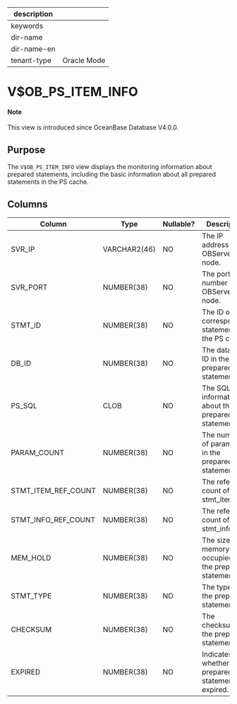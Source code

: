 |description||
|---|---|
|keywords||
|dir-name||
|dir-name-en||
|tenant-type|Oracle Mode|

# V$OB_PS_ITEM_INFO

<main id="notice" type='explain'>
  <h4>Note</h4>
  <p>This view is introduced since OceanBase Database V4.0.0. </p>
</main>

## Purpose

The `V$OB_PS_ITEM_INFO` view displays the monitoring information about prepared statements, including the basic information about all prepared statements in the PS cache.

## Columns

| Column | Type | Nullable? | Description |
|---------------------|--------------|------------|----------------------------|
| SVR_IP | VARCHAR2(46) | NO | The IP address of the OBServer node. |
| SVR_PORT | NUMBER(38) | NO | The port number of the OBServer node. |
| STMT_ID | NUMBER(38) | NO | The ID of the corresponding statement in the PS cache. |
| DB_ID | NUMBER(38) | NO | The database ID in the prepared statement. |
| PS_SQL | CLOB | NO | The SQL information about the prepared statement. |
| PARAM_COUNT | NUMBER(38) | NO | The number of parameters in the prepared statement. |
| STMT_ITEM_REF_COUNT | NUMBER(38) | NO | The reference count of stmt_item. |
| STMT_INFO_REF_COUNT | NUMBER(38) | NO | The reference count of stmt_info. |
| MEM_HOLD | NUMBER(38) | NO | The size of memory occupied by the prepared statement. |
| STMT_TYPE | NUMBER(38) | NO | The type of the prepared statement. |
| CHECKSUM | NUMBER(38) | NO | The checksum of the prepared statement. |
| EXPIRED | NUMBER(38) | NO | Indicates whether the prepared statement has expired. |
